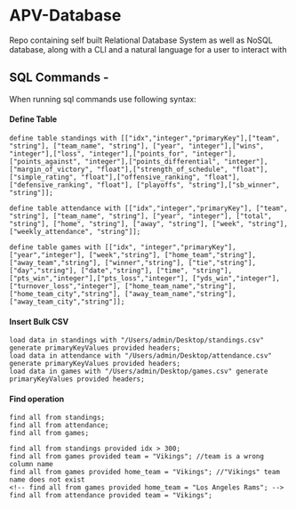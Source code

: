 # APV-Database
Repo containing self built Relational Database System as well as NoSQL database, along with a CLI and a natural language for a user to interact with

## SQL Commands - 
When running sql commands use following syntax:

#### Define Table
  ```
  define table standings with [["idx","integer","primaryKey"],["team", "string"], ["team_name", "string"], ["year", "integer"],["wins", "integer"],["loss", "integer"],["points_for", "integer"],["points_against", "integer"],["points_differential", "integer"],["margin_of_victory", "float"],["strength_of_schedule", "float"],["simple_rating", "float"],["offensive_ranking", "float"],["defensive_ranking", "float"], ["playoffs", "string"],["sb_winner", "string"]];
  ```
  ```
  define table attendance with [["idx","integer","primaryKey"], ["team", "string"], ["team_name", "string"], ["year", "integer"], ["total", "string"], ["home", "string"], ["away", "string"], ["week", "string"], ["weekly_attendance", "string"]];
  ```
  ```
  define table games with [["idx", "integer","primaryKey"], ["year","integer"], ["week","string"], ["home_team","string"],["away_team","string"], ["winner","string"], ["tie","string"], ["day","string"], ["date","string"], ["time", "string"], ["pts_win","integer"],["pts_loss","integer"], ["yds_win","integer"], ["turnover_loss","integer"], ["home_team_name","string"],["home_team_city","string"], ["away_team_name","string"], ["away_team_city","string"]];
  ```
#### Insert Bulk CSV
  ```
  load data in standings with "/Users/admin/Desktop/standings.csv" generate primaryKeyValues provided headers;
  load data in attendance with "/Users/admin/Desktop/attendance.csv" generate primaryKeyValues provided headers;
  load data in games with "/Users/admin/Desktop/games.csv" generate primaryKeyValues provided headers;
  ```
#### Find operation
  ```
  find all from standings;
  find all from attendance;
  find all from games;
  ```
  ```
  find all from standings provided idx > 300;
  find all from games provided team = "Vikings"; //team is a wrong column name
  find all from games provided home_team = "Vikings"; //"Vikings" team name does not exist
  <!-- find all from games provided home_team = "Los Angeles Rams"; -->
  find all from attendance provided team = "Vikings";
  ```

